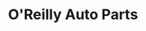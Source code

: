 ---
title: "O'Reilly Auto Parts"
url: /chicago/oreilly-auto-parts-south-ashland-avenue-2/
shop: Autoteile
---